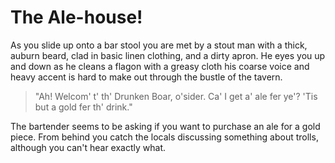 # The Ale-house&excl;

As you slide up onto a bar stool you are met by a stout man with a thick, auburn beard, clad in basic linen clothing, and a dirty apron. He eyes you up and down as he cleans a flagon with a greasy cloth his coarse voice and heavy accent is hard to make out through the bustle of the tavern.

> "Ah! Welcom' t' th' Drunken Boar, o'sider. Ca' I get a' ale fer ye'? 'Tis but a gold fer th' drink."

The bartender seems to be asking if you want to purchase an ale for a gold piece. From behind you catch the locals discussing something about trolls, although you can't hear exactly what.

<!--_Order an ale and ask the bartender about local rumours._
    _Change your mind and go back to the town square._-->
